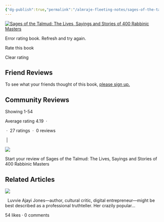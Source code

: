 ```yaml
---
{"dg-publish":true,"permalink":"/almraje-fleeting-notes/sages-of-the-talmud-the-lives-sayings-and-stories-of-400-rabbinic-masters-by-mordechai-judovits/"}
---
```


[![Sages of the Talmud: The Lives, Sayings and Stories of 400 Rabbinic Masters](https://i.gr-assets.com/images/S/compressed.photo.goodreads.com/books/1355041767l/8092549.jpg)](https://www.goodreads.com/book/photo/8092549-sages-of-the-talmud)

Error rating book. Refresh and try again.

Rate this book

Clear rating

## Friend Reviews

To see what your friends thought of this book, [please sign up.](https://www.goodreads.com/user/new)

## Community Reviews

Showing 1-54

Average rating 4.19  · 

 ·  27 ratings  ·  0 reviews

 | 

![](https://s.gr-assets.com/assets/nophoto/user/u_50x66-632230dc9882b4352d753eedf9396530.png)

Start your review of Sages of the Talmud: The Lives, Sayings and Stories of 400 Rabbinic Masters

## Related Articles

[![](https://images.gr-assets.com/blogs/1612309059p8/2044.jpg)](https://www.goodreads.com/blog/show/2044-author-luvvie-ajayi-jones-wants-you-to-fight-your-fears?ref=book-show)

  Luvvie Ajayi Jones—author, cultural critic, digital entrepreneur—might be best described as a professional truthteller. Her crazily popular...

54 likes · 0 comments
